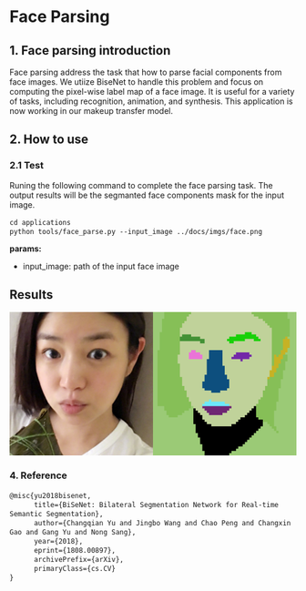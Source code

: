# Face Parsing

## 1. Face parsing introduction

Face parsing address the task that how to parse facial components from face images. We utiize BiseNet to handle this problem and focus on computing the pixel-wise label map of a face image. It is useful for a variety of tasks, including recognition, animation, and synthesis.  This application is now working in our makeup transfer model.

## 2. How to use

### 2.1 Test

Runing the following command to complete the face parsing task. The output results will be the segmanted face components mask for the input image.

```
cd applications
python tools/face_parse.py --input_image ../docs/imgs/face.png
```

**params:**

- input_image: path of the input face image

## Results
![](../../imgs/face_parse_out.png)

### 4. Reference

```
@misc{yu2018bisenet,
      title={BiSeNet: Bilateral Segmentation Network for Real-time Semantic Segmentation},
      author={Changqian Yu and Jingbo Wang and Chao Peng and Changxin Gao and Gang Yu and Nong Sang},
      year={2018},
      eprint={1808.00897},
      archivePrefix={arXiv},
      primaryClass={cs.CV}
}
```
